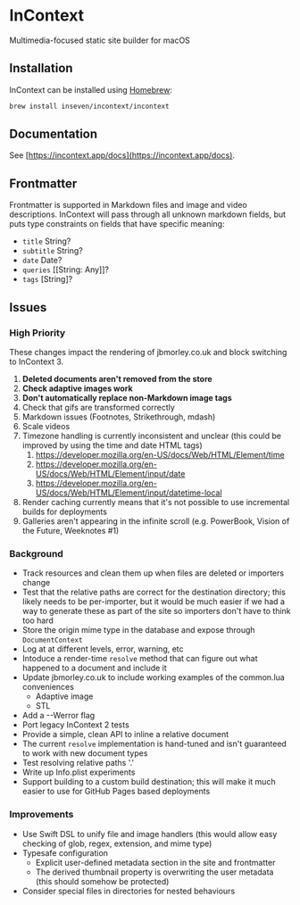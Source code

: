 # InContext

Multimedia-focused static site builder for macOS

## Installation

InContext can be installed using [Homebrew](https://brew.sh):

```bash
brew install inseven/incontext/incontext
```

## Documentation

See [https://incontext.app/docs](https://incontext.app/docs).

## Frontmatter

Frontmatter is supported in Markdown files and image and video descriptions. InContext will pass through all unknown markdown fields, but puts type constraints on fields that have specific meaning:

- `title` String?
- `subtitle` String?
- `date` Date?
- `queries` [[String: Any]]?
- `tags` [String]?

## Issues

### High Priority

These changes impact the rendering of jbmorley.co.uk and block switching to InContext 3.

1. **Deleted documents aren't removed from the store**
2. **Check adaptive images work**
3. **Don't automatically replace non-Markdown image tags**
7. Check that gifs are transformed correctly
8. Markdown issues (Footnotes, Strikethrough, mdash)
9. Scale videos
11. Timezone handling is currently inconsistent and unclear (this could be improved by using the time and date HTML tags)
    1. https://developer.mozilla.org/en-US/docs/Web/HTML/Element/time
    2. https://developer.mozilla.org/en-US/docs/Web/HTML/Element/input/date
    3. https://developer.mozilla.org/en-US/docs/Web/HTML/Element/input/datetime-local
12. Render caching currently means that it's not possible to use incremental builds for deployments
14. Galleries aren't appearing in the infinite scroll (e.g. PowerBook, Vision of the Future, Weeknotes #1)

### Background

- Track resources and clean them up when files are deleted or importers change
- Test that the relative paths are correct for the destination directory; this likely needs to be per-importer, but it would be much easier if we had a way to generate these as part of the site so importers don't have to think too hard
- Store the origin mime type in the database and expose through `DocumentContext`
- Log at at different levels, error, warning, etc
- Intoduce a render-time `resolve` method that can figure out what happened to a document and include it
- Update jbmorley.co.uk to include working examples of the common.lua conveniences
  - Adaptive image
  - STL
- Add a --Werror flag
- Port legacy InContext 2 tests
- Provide a simple, clean API to inline a relative document
- The current `resolve` implementation is hand-tuned and isn't guaranteed to work with new document types
- Test resolving relative paths '.'
- Write up Info.plist experiments
- Support building to a custom build destination; this will make it much easier to use for GitHub Pages based deployments

### Improvements

- Use Swift DSL to unify file and image handlers (this would allow easy checking of glob, regex, extension, and mime type)
- Typesafe configuration
  - Explicit user-defined metadata section in the site and frontmatter
  - The derived thumbnail property is overwriting the user metadata (this should somehow be protected)
- Consider special files in directories for nested behaviours
